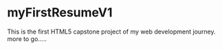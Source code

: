 # myFirstResumeV1
This is the first HTML5 capstone project of my web development journey. more to go.....
